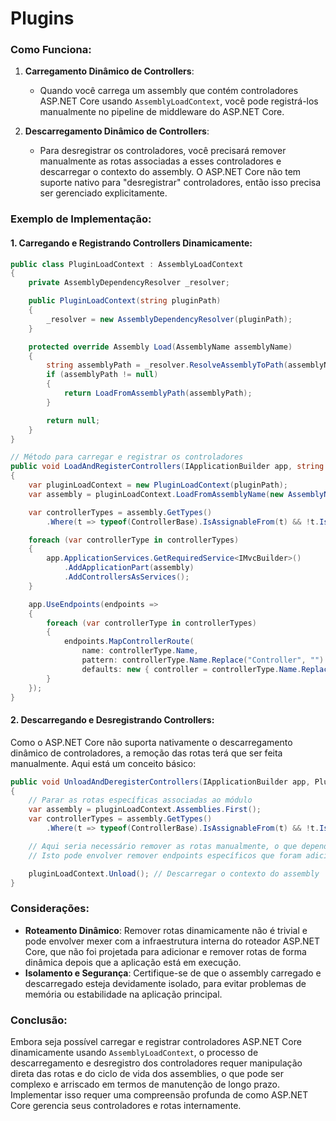 # Plugins

### Como Funciona:

1. **Carregamento Dinâmico de Controllers**:
   - Quando você carrega um assembly que contém controladores ASP.NET Core usando `AssemblyLoadContext`, você pode registrá-los manualmente no pipeline de middleware do ASP.NET Core.

2. **Descarregamento Dinâmico de Controllers**:
   - Para desregistrar os controladores, você precisará remover manualmente as rotas associadas a esses controladores e descarregar o contexto do assembly. O ASP.NET Core não tem suporte nativo para "desregistrar" controladores, então isso precisa ser gerenciado explicitamente.

### Exemplo de Implementação:

#### 1. **Carregando e Registrando Controllers Dinamicamente**:

```csharp
public class PluginLoadContext : AssemblyLoadContext
{
    private AssemblyDependencyResolver _resolver;

    public PluginLoadContext(string pluginPath)
    {
        _resolver = new AssemblyDependencyResolver(pluginPath);
    }

    protected override Assembly Load(AssemblyName assemblyName)
    {
        string assemblyPath = _resolver.ResolveAssemblyToPath(assemblyName);
        if (assemblyPath != null)
        {
            return LoadFromAssemblyPath(assemblyPath);
        }

        return null;
    }
}

// Método para carregar e registrar os controladores
public void LoadAndRegisterControllers(IApplicationBuilder app, string pluginPath)
{
    var pluginLoadContext = new PluginLoadContext(pluginPath);
    var assembly = pluginLoadContext.LoadFromAssemblyName(new AssemblyName("YourPluginAssembly"));

    var controllerTypes = assembly.GetTypes()
        .Where(t => typeof(ControllerBase).IsAssignableFrom(t) && !t.IsAbstract);

    foreach (var controllerType in controllerTypes)
    {
        app.ApplicationServices.GetRequiredService<IMvcBuilder>()
            .AddApplicationPart(assembly)
            .AddControllersAsServices();
    }

    app.UseEndpoints(endpoints =>
    {
        foreach (var controllerType in controllerTypes)
        {
            endpoints.MapControllerRoute(
                name: controllerType.Name,
                pattern: controllerType.Name.Replace("Controller", "") + "/{action}/{id?}",
                defaults: new { controller = controllerType.Name.Replace("Controller", ""), action = "Index" });
        }
    });
}
```

#### 2. **Descarregando e Desregistrando Controllers**:

Como o ASP.NET Core não suporta nativamente o descarregamento dinâmico de controladores, a remoção das rotas terá que ser feita manualmente. Aqui está um conceito básico:

```csharp
public void UnloadAndDeregisterControllers(IApplicationBuilder app, PluginLoadContext pluginLoadContext)
{
    // Parar as rotas específicas associadas ao módulo
    var assembly = pluginLoadContext.Assemblies.First();
    var controllerTypes = assembly.GetTypes()
        .Where(t => typeof(ControllerBase).IsAssignableFrom(t) && !t.IsAbstract);

    // Aqui seria necessário remover as rotas manualmente, o que depende do roteador específico em uso
    // Isto pode envolver remover endpoints específicos que foram adicionados durante o registro

    pluginLoadContext.Unload(); // Descarregar o contexto do assembly
}
```

### Considerações:

- **Roteamento Dinâmico**: Remover rotas dinamicamente não é trivial e pode envolver mexer com a infraestrutura interna do roteador ASP.NET Core, que não foi projetada para adicionar e remover rotas de forma dinâmica depois que a aplicação está em execução.
- **Isolamento e Segurança**: Certifique-se de que o assembly carregado e descarregado esteja devidamente isolado, para evitar problemas de memória ou estabilidade na aplicação principal.

### Conclusão:

Embora seja possível carregar e registrar controladores ASP.NET Core dinamicamente usando `AssemblyLoadContext`, o processo de descarregamento e desregistro dos controladores requer manipulação direta das rotas e do ciclo de vida dos assemblies, o que pode ser complexo e arriscado em termos de manutenção de longo prazo. Implementar isso requer uma compreensão profunda de como ASP.NET Core gerencia seus controladores e rotas internamente.
